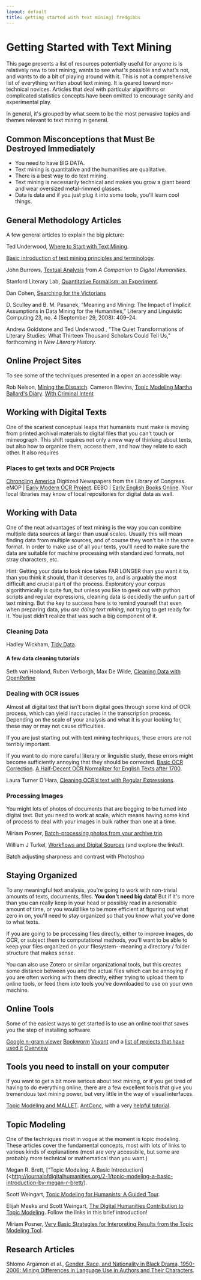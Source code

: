 ```yaml
---
layout: default
title: getting started with text mining| fredgibbs  
---
```


# Getting Started with Text Mining
This page presents a list of resources potentially useful for anyone is is relatively new to text mining, wants to see what's possible and what's not, and wants to do a bit of playing around with it. This is not a comprehensive list of everything written about text mining. It is geared toward non-technical novices. Articles that deal with particular algorithms or complicated statistics concepts have been omitted to encourage sanity and experimental play.

In general, it's grouped by what seem to be the most pervasive topics and themes relevant to text mining in general.


## Common Misconceptions that Must Be Destroyed Immediately
- You need to have BIG DATA.
- Text mining is quantitative and the humanities are qualitative.
- There is a best way to do text mining.
- Text mining is necessarily technical and makes you grow a giant beard and wear oversized metal-rimmed glasses.
- Data is data and if you just plug it into some tools, you'll learn cool things.


## General Methodology Articles
A few general articles to explain the big picture:

Ted Underwood, [Where to Start with Text Mining](http://tedunderwood.com/2012/08/14/where-to-start-with-text-mining/).

[Basic introduction of text mining principles and terminology](http://www.cch.kcl.ac.uk/legacy/teaching/av1000/textanalysis/method.html).

John Burrows, [Textual Analysis](http://www.digitalhumanities.org/companion/view?docId=blackwell/9781405103213/9781405103213.xml&chunk.id=ss1-4-4) from _A Companion to Digital Humanities_. 

Stanford Literary Lab, [Quantitative Formalism: an Experiment](http://litlab.stanford.edu/LiteraryLabPamphlet1.pdf).

Dan Cohen, [Searching for the Victorians](http://www.dancohen.org/2010/10/04/searching-for-the-victorians/)

D. Sculley and B. M. Pasanek, “Meaning and Mining: The Impact of Implicit Assumptions in Data Mining for the Humanities,” Literary and Linguistic Computing 23, no. 4 (September 29, 2008): 409–24.

Andrew Goldstone and Ted Underwood , "The Quiet Transformations of Literary Studies: What Thirteen Thousand Scholars Could Tell Us," forthcoming in _New Literary History_. 


## Online Project Sites
To see some of the techniques presented in a open an accessible way:

Rob Nelson, [Mining the Dispatch](http://dsl.richmond.edu/dispatch/).
Cameron Blevins, [Topic Modeling Martha Ballard's Diary](http://historying.org/martha-ballards-diary/).
[With Criminal Intent](http://criminalintent.org/)


## Working with Digital Texts
One of the scariest conceptual leaps that humanists must make is moving from printed archival materials to digital files that you can't touch or mimeograph. This shift requires not only a new way of thinking about texts, but also how to organize them, access them, and how they relate to each other. It also requires 


### Places to get texts and OCR Projects
[Chroncling America](http://chroniclingamerica.loc.gov/) Digitized Newspapers from the Library of Congress.
eMOP | [Early Modern OCR Project](http://emop.tamu.edu/).
EEBO | [Early English Books Online](http://eebo.chadwyck.com/home).
Your local libraries may know of local repositories for digital data as well.



## Working with Data
One of the neat advantages of text mining is the way you can combine multiple data sources at larger than usual scales. Usually this will mean finding data from multiple sources, and of course they won't be in the same format. In order to make use of all your texts, you'll need to make sure the data are suitable for machine processing with standardized formats, not stray characters, etc. 

Hint: Getting your data to look nice takes FAR LONGER than you want it to, than you think it should, than it deserves to, and is arguably the most difficult and crucial part of the process. Exploratory your corpus algorithmically is quite fun, but unless you like to geek out with python scripts and regular expressions, cleaning data is decidedly the unfun part of text mining. But the key to success here is to remind yourself that even when preparing data, _you are doing text mining_, not trying to get ready for it. You just didn't realize that was such a big component of it. 


### Cleaning Data
Hadley Wickham, [Tidy Data](http://vita.had.co.nz/papers/tidy-data.pdf).


#### A few data cleaning tutorials
Seth van Hooland, Ruben Verborgh, Max De Wilde, [Cleaning Data with OpenRefine](http://programminghistorian.org/lessons/cleaning-data-with-openrefine.)


### Dealing with OCR issues
Almost all digital text that isn't born digital goes through some kind of OCR process, which can yield inaccuracies in the transcription process. Depending on the scale of your analysis and what it is your looking for, these may or may not cause difficulties.

If you are just starting out with text mining techniques, these errors are not terribly important.

If you want to do more careful literary or linguistic study, these errors might become sufficiently annoying that they should be corrected. [Basic OCR Correction](http://usesofscale.com/gritty-details/basic-ocr-correction/). [A Half-Decent OCR Normalizer for English Texts after 1700](http://tedunderwood.com/2013/12/10/a-half-decent-ocr-normalizer-for-english-texts-after-1700/).

Laura Turner O'Hara, [Cleaning OCR’d text with Regular Expressions](http://programminghistorian.org/lessons/cleaning-ocrd-text-with-regular-expressions).


### Processing Images
You might lots of photos of documents that are begging to be turned into digital text. But you need to work at scale, which means having some kind of process to deal with your images in bulk rather than one at a time.

Miriam Posner, [Batch-processing photos from your archive trip](http://miriamposner.com/blog/?p=678).

William J Turkel, [Workflows and Digital Sources](http://williamjturkel.net/how-to/) (and explore the links!).

Batch adjusting sharpness and contrast with Photoshop



## Staying Organized
To any meaningful text analysis, you're going to work with non-trivial amounts of texts, documents, files. **You don't need big data!** But if it's more than you can really keep in your head or possibly read in a resonable amount of time, or you would like to be more efficient at figuring out what zero in on, you'll need to stay organized so that you know what you've done to what texts.

If you are going to be processing files directly, either to improve images, do OCR, or subject them to computational methods, you'll want to be able to keep your files organized on your filesystem--meaning a directory / folder structure that makes sense.

You can also use Zotero or similar organizational tools, but this creates some distance between you and the actual files which can be annoying if you are often working with them directly, either trying to upload them to online tools, or feed them into tools you've downloaded to use on your own machine.


## Online Tools
Some of the easiest ways to get started is to use an online tool that saves you the step of installing software.

[Google n-gram viewer](https://books.google.com/ngrams)
[Bookworm](http://bookworm.culturomics.org/)
[Voyant](http://voyant-tools.org/) and a [list of projects that have used it](http://docs.voyant-tools.org/about/examples-gallery/)
[Overview](http://overview.ap.org/faq/)


## Tools you need to install on your computer
If you want to get a bit more serious about text mining, or if you get tired of having to do everything online, there are a few excellent tools that give you tremendous text mining power, but very little in the way of visual interfaces.

[Topic Modeling and MALLET](http://programminghistorian.org/lessons/topic-modeling-and-mallet).
[AntConc](ttp://www.antlab.sci.waseda.ac.jp/software.html), with a very [helpful tutorial](http://www.antlab.sci.waseda.ac.jp/software/AntConc_Help_3.1.2/AntConc_Help.htm).


## Topic Modeling
One of the techniques most in vogue at the moment is topic modeling. These articles cover the fundamental concepts, most with lots of links to various kinds of explanations (most are very accessbile, but some are probably more technical or mathematical than you want.)

Megan R. Brett, [“Topic Modeling: A Basic Introduction](<http://journalofdigitalhumanities.org/2-1/topic-modeling-a-basic-introduction-by-megan-r-brett/).

Scott Weingart, [Topic Modeling for Humanists: A Guided Tour](http://www.scottbot.net/HIAL/?p=19113).

Elijah Meeks and Scott Weingart, [The Digital Humanities Contribution to Topic Modeling](http://journalofdigitalhumanities.org/2-1/dh-contribution-to-topic-modeling/). Follow the links in this brief introduction!

Miriam Posner, [Very Basic Strategies for Interpreting Results from the Topic Modeling Tool](http://miriamposner.com/blog/?p=1335).



## Research Articles
Shlomo Argamon et al., [Gender, Race, and Nationality in Black Drama, 1950-2006: Mining Differences in Language Use in Authors and Their Characters](http://digitalhumanities.org/dhq/vol/3/2/000043/000043.html).